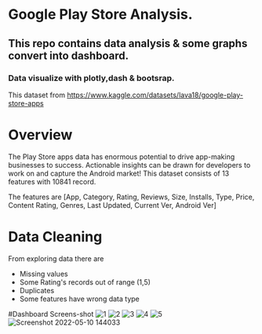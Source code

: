 # Google Play Store Analysis. 
## This repo contains data analysis & some graphs convert into dashboard.
### Data visualize with plotly,dash & bootsrap.

This dataset from https://www.kaggle.com/datasets/lava18/google-play-store-apps

 # Overview
 The Play Store apps data has enormous potential to drive app-making businesses to success. Actionable insights can be drawn for developers to work on and capture the Android market! This dataset consists of 13 features with 10841 record.

The features are [App, Category, Rating, Reviews, Size, Installs, Type, Price, Content Rating, Genres, Last Updated, Current Ver, Android Ver]

# Data Cleaning
 From exploring data there are
 - Missing values
 - Some Rating's records out of range (1,5)
 - Duplicates
 - Some features have wrong data type
 
 
 #Dashboard Screens-shot
 ![1](https://user-images.githubusercontent.com/32110361/167648225-35632fb4-0b30-4830-ae20-9c4125419554.png)
![2](https://user-images.githubusercontent.com/32110361/167648307-0a6463bf-bd2d-46c1-bb40-7d1372b7c8b2.png)
![3](https://user-images.githubusercontent.com/32110361/167648365-b26cc0c2-b496-4ca7-ba7d-70d3dbefd2d4.png)
![4](https://user-images.githubusercontent.com/32110361/167648396-c75288c1-05f0-4adb-8db4-7b0d8193342d.png)
![5](https://user-images.githubusercontent.com/32110361/167648456-81749aea-7bde-40bf-ae32-54758b668cf5.png)
![Screenshot 2022-05-10 144033](https://user-images.githubusercontent.com/32110361/167648480-8a075046-2588-4e92-a840-1f8a0a439502.png)



